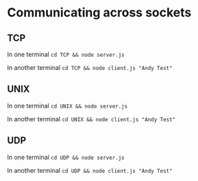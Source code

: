 # Communicating across sockets

## TCP
In one terminal
`cd TCP && node server.js`

In another terminal
`cd TCP && node client.js "Andy Test"`

## UNIX
In one terminal
`cd UNIX && node server.js`

In another terminal
`cd UNIX && node client.js "Andy Test"`

## UDP
In one terminal
`cd UDP && node server.js`

In another terminal
`cd UDP && node client.js "Andy Test"`
